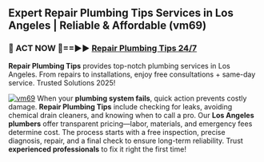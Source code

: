 ## Expert Repair Plumbing Tips Services in Los Angeles | Reliable & Affordable (vm69)  

<h3>🚿 ACT NOW 🌟==►► <a href="https://tinyurl.com/2ne6vx2x" rel="nofollow">Repair Plumbing Tips 24/7</a></h3>

**Repair Plumbing Tips** provides top-notch plumbing services in Los Angeles. From repairs to installations, enjoy free consultations + same-day service. Trusted Solutions 2025!

[![vm69](https://i.imgur.com/4PFF4AK.jpeg)](https://tinyurl.com/2ne6vx2x)
When your **plumbing system fails**, quick action prevents costly damage. **Repair Plumbing Tips** include checking for leaks, avoiding chemical drain cleaners, and knowing when to call a pro. Our **Los Angeles plumbers** offer transparent pricing—labor, materials, and emergency fees determine cost. The process starts with a free inspection, precise diagnosis, repair, and a final check to ensure long-term reliability. Trust **experienced professionals** to fix it right the first time!
